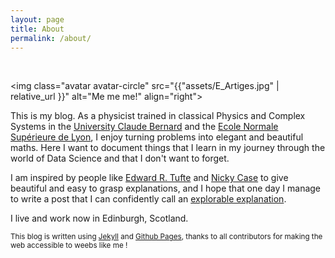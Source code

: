 ```yaml
---
layout: page
title: About
permalink: /about/
---
```


<br clear="left" />

<img class="avatar avatar-circle" src="{{"assets/E_Artiges.jpg" | relative_url }}" alt="Me me me!" align="right">

This is my blog. As a physicist trained in classical Physics and Complex Systems in the [University Claude Bernard](https://www.univ-lyon1.fr/) and the [Ecole Normale Supérieure de Lyon](http://www.ens-lyon.fr/), I enjoy turning problems into elegant and beautiful maths. Here I want to document things that I learn in my journey through the world of Data Science and that I don't want to forget.

I am inspired by people like [Edward R. Tufte](https://www.edwardtufte.com/tufte/) and [Nicky Case](https://ncase.me/) to give beautiful and easy to grasp explanations, and I hope that one day I manage to write a post that I can confidently call an [explorable explanation](https://explorabl.es/).

I live and work now in Edinburgh, Scotland.

<small> This blog is written using [Jekyll](https://github.com/jekyll) and [Github Pages](https://pages.github.com/), thanks to all contributors for making the web accessible to weebs like me ! </small>

